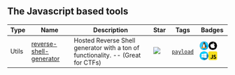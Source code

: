 
## The Javascript based tools

| Type | Name | Description | Star | Tags | Badges |
| --- | --- | --- | --- | --- | --- |
|Utils|[reverse-shell-generator](https://github.com/0dayCTF/reverse-shell-generator)|Hosted Reverse Shell generator with a ton of functionality. -- (Great for CTFs)|![](https://img.shields.io/github/stars/0dayCTF/reverse-shell-generator?label=%20)|[`payload`](/categorize/tags/payload.md)|![linux](./images/linux.png)![macos](./images/apple.png)![windows](./images/windows.png)[![Javascript](./images/javascript.png)](/categorize/langs/Javascript.md)|

